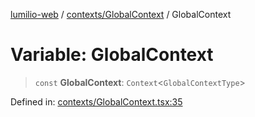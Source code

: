[lumilio-web](../../../modules.md) / [contexts/GlobalContext](../index.md) / GlobalContext

# Variable: GlobalContext

> `const` **GlobalContext**: `Context`\<`GlobalContextType`\>

Defined in: [contexts/GlobalContext.tsx:35](https://github.com/EdwinZhanCN/Lumilio-Photos/blob/50447139bbcd8646ed06f83c6f5775c49db37354/web/src/contexts/GlobalContext.tsx#L35)
